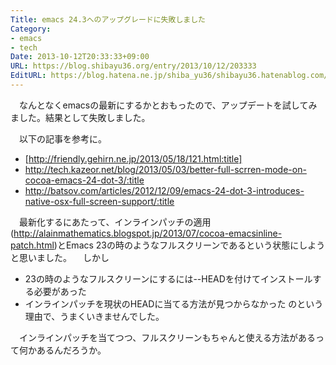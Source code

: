 ```yaml
---
Title: emacs 24.3へのアップグレードに失敗しました
Category:
- emacs
- tech
Date: 2013-10-12T20:33:33+09:00
URL: https://blog.shibayu36.org/entry/2013/10/12/203333
EditURL: https://blog.hatena.ne.jp/shiba_yu36/shibayu36.hatenablog.com/atom/entry/11696248318758674928
---
```


　なんとなくemacsの最新にするかとおもったので、アップデートを試してみました。結果として失敗しました。

　以下の記事を参考に。
- [http://friendly.gehirn.ne.jp/2013/05/18/121.html:title]
- http://tech.kazeor.net/blog/2013/05/03/better-full-scrren-mode-on-cocoa-emacs-24-dot-3/:title
- http://batsov.com/articles/2012/12/09/emacs-24-dot-3-introduces-native-osx-full-screen-support/:title

　最新化するにあたって、インラインパッチの適用(http://alainmathematics.blogspot.jp/2013/07/cocoa-emacsinline-patch.html)とEmacs 23の時のようなフルスクリーンであるという状態にしようと思いました。
　しかし
- 23の時のようなフルスクリーンにするには--HEADを付けてインストールする必要があった
- インラインパッチを現状のHEADに当てる方法が見つからなかった
のという理由で、うまくいきませんでした。

　インラインパッチを当てつつ、フルスクリーンもちゃんと使える方法があるって何かあるんだろうか。
